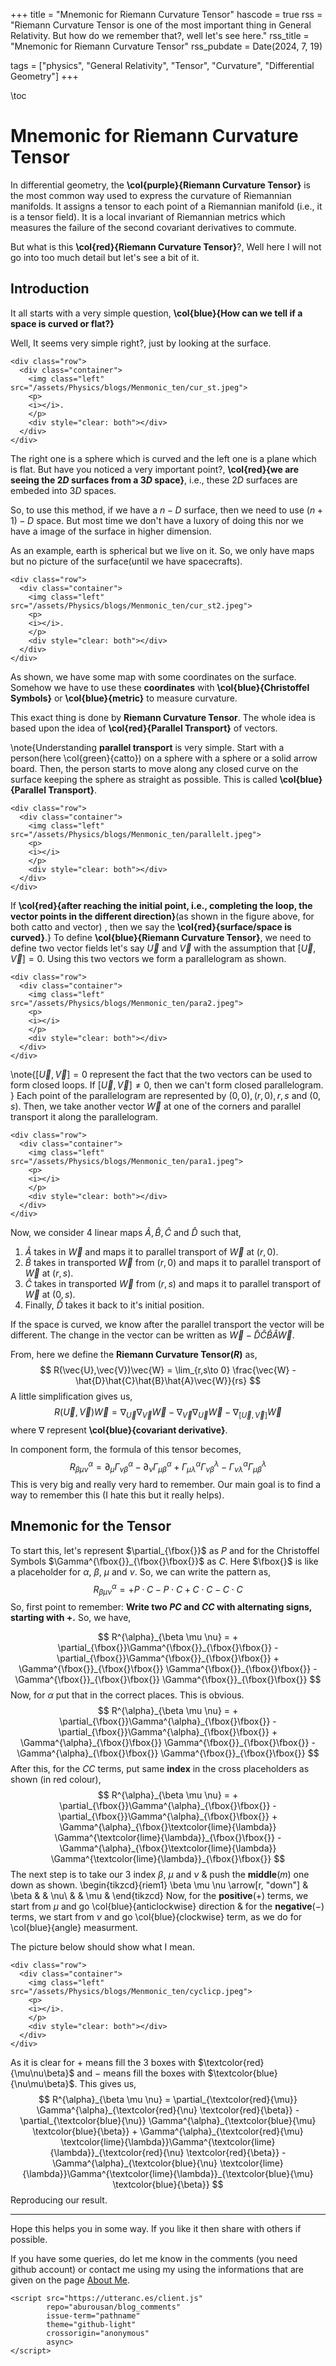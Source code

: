 +++
title = "Mnemonic for Riemann Curvature Tensor"
hascode = true
rss = "Riemann Curvature Tensor is one of the most important thing in General Relativity. But how do we remember that?, well let's see here."
rss_title = "Mnemonic for Riemann Curvature Tensor"
rss_pubdate = Date(2024, 7, 19)

tags = ["physics", "General Relativity", "Tensor", "Curvature", "Differential Geometry"]
+++

\toc

# Mnemonic for Riemann Curvature Tensor
In differential geometry, the **\col{purple}{Riemann Curvature Tensor}** is the most common way used to express the curvature of Riemannian manifolds. It assigns a tensor to each point of a Riemannian manifold (i.e., it is a tensor field). It is a local invariant of Riemannian metrics which measures the failure of the second covariant derivatives to commute.

But what is this **\col{red}{Riemann Curvature Tensor}**?, Well here I will not go into too much detail but let's see a bit of it.
## Introduction
It all starts with a very simple question, **\col{blue}{How can we tell if a space is curved or flat?}**

Well, It seems very simple right?, just by looking at the surface.
~~~
<div class="row">
  <div class="container">
    <img class="left" src="/assets/Physics/blogs/Menmonic_ten/cur_st.jpeg">
    <p>
    <i></i>.
    </p>
    <div style="clear: both"></div>      
  </div>
</div>
~~~
The right one is a sphere which is curved and the left one is a plane which is flat. But have you noticed a very important point?, **\col{red}{we are seeing the $2D$ surfaces from a $3D$ space}**, i.e., these $2D$ surfaces are embeded into $3D$ spaces.

So, to use this method, if we have a $n-D$ surface, then we need to use $(n+1) -D$ space. But most time we don't have a luxory of doing this nor we have a image of the surface in higher dimension.

As an example, earth is spherical but we live on it. So, we only have maps but no picture of the surface(until we have spacecrafts).
~~~
<div class="row">
  <div class="container">
    <img class="left" src="/assets/Physics/blogs/Menmonic_ten/cur_st2.jpeg">
    <p>
    <i></i>.
    </p>
    <div style="clear: both"></div>      
  </div>
</div>
~~~
As shown, we have some map with some coordinates on the surface. Somehow we have to use these **coordinates** with **\col{blue}{Christoffel Symbols}** or **\col{blue}{metric}** to measure curvature.

This exact thing is done by **Riemann Curvature Tensor**. The whole idea is based upon the idea of **\col{red}{Parallel Transport}** of vectors.

\note{Understanding **parallel transport** is very simple. Start with a person(here \col{green}{catto}) on a sphere with a sphere or a solid arrow board. Then, the person starts to move along any closed curve on the surface keeping the sphere as straight as possible. This is called **\col{blue}{Parallel Transport}**.
~~~
<div class="row">
  <div class="container">
    <img class="left" src="/assets/Physics/blogs/Menmonic_ten/parallelt.jpeg">
    <p>
    <i></i>
    </p>
    <div style="clear: both"></div>      
  </div>
</div>
~~~
If **\col{red}{after reaching the initial point, i.e., completing the loop, the vector points in the different direction}**(as shown in the figure above, for both catto and vector) , then we say the **\col{red}{surface/space is curved}**.}
To define  **\col{blue}{Riemann Curvature Tensor}**, we need to define two vector fields let's say $\vec{U}$ and $\vec{V}$ with the assumption that $[\vec{U}, \vec{V}]=0$. Using this two vectors we form a parallelogram as shown.
~~~
<div class="row">
  <div class="container">
    <img class="left" src="/assets/Physics/blogs/Menmonic_ten/para2.jpeg">
    <p>
    <i></i>
    </p>
    <div style="clear: both"></div>      
  </div>
</div>
~~~
\note{$[\vec{U}, \vec{V}]=0$ represent the fact that the two vectors can be used to form closed loops. If $[\vec{U},\vec{V}]\neq 0$, then we can't form closed parallelogram.
}
Each point of the parallelogram are represented by $(0,0), (r,0), {r,s}$ and $(0,s)$. Then, we take another vector $\vec{W}$ at one of the corners and parallel transport it along the parallelogram. 
~~~
<div class="row">
  <div class="container">
    <img class="left" src="/assets/Physics/blogs/Menmonic_ten/para1.jpeg">
    <p>
    <i></i>
    </p>
    <div style="clear: both"></div>      
  </div>
</div>
~~~
Now, we consider $4$ linear maps $\hat{A}, \hat{B}, \hat{C}$ and $\hat{D}$ such that,
1. $\hat{A}$ takes in $\vec{W}$ and maps it to parallel transport of $\vec{W}$ at $(r,0)$.
2. $\hat{B}$ takes in transported $\vec{W}$ from $(r,0)$ and maps it to parallel transport of $\vec{W}$ at $(r,s)$.
3. $\hat{C}$ takes in transported $\vec{W}$ from $(r,s)$ and maps it to parallel transport of $\vec{W}$ at $(0,s)$.
4. Finally, $\hat{D}$ takes it back to it's initial position.

If the space is curved, we know after the parallel transport the vector will be different. The change in the vector can be written as $\vec{W} - \hat{D}\hat{C}\hat{B}\hat{A}\vec{W}$.

From, here we define the **Riemann Curvature Tensor($R$)** as,
$$
R(\vec{U},\vec{V})\vec{W} = \lim_{r,s\to 0} \frac{\vec{W} - \hat{D}\hat{C}\hat{B}\hat{A}\vec{W}}{rs}
$$
A little simplification gives us,
$$
R(\vec{U},\vec{V})\vec{W} = \nabla_{\vec{U}}\nabla_{\vec{V}}\vec{W} - \nabla_{\vec{V}}\nabla_{\vec{U}}\vec{W} - \nabla_{[\vec{U},\vec{V}]}\vec{W}
$$
where $\nabla$ represent **\col{blue}{covariant derivative}**.

In component form, the formula of this tensor becomes,
$$
R^{\alpha}_{\beta \mu \nu} = \partial_\mu \Gamma^{\alpha}_{\nu \beta} - \partial_\nu \Gamma^{\alpha}_{\mu \beta} + \Gamma^{\alpha}_{\mu \lambda}\Gamma^{\lambda}_{\nu \beta} - \Gamma^{\alpha}_{\nu \lambda}\Gamma^{\lambda}_{\mu \beta}
$$
This is very big and really very hard to remember. Our main goal is to find a way to remember this (I hate this but it really helps).
## Mnemonic for the Tensor
To start this, let's represent $\partial_{\fbox{}}$ as $P$ and for the Christoffel Symbols $\Gamma^{\fbox{}}_{\fbox{}\fbox{}}$ as $C$. Here $\fbox{}$ is like a placeholder for $\alpha$, $\beta$, $\mu$ and $\nu$. So, we can write the pattern as,
$$
R^{\alpha}_{\beta \mu \nu} = + P\cdot C - P \cdot C + C \cdot C - C \cdot C
$$
So, first point to remember: **Write two $PC$ and $CC$ with alternating signs, starting with $+$.**
So, we have,

$$
R^{\alpha}_{\beta \mu \nu} = + \partial_{\fbox{}}\Gamma^{\fbox{}}_{\fbox{}\fbox{}} - \partial_{\fbox{}}\Gamma^{\fbox{}}_{\fbox{}\fbox{}} + \Gamma^{\fbox{}}_{\fbox{}\fbox{}} \Gamma^{\fbox{}}_{\fbox{}\fbox{}} - \Gamma^{\fbox{}}_{\fbox{}\fbox{}} \Gamma^{\fbox{}}_{\fbox{}\fbox{}}
$$
Now, for $\alpha$ put that in the correct places. This is obvious.
$$
R^{\alpha}_{\beta \mu \nu} = + \partial_{\fbox{}}\Gamma^{\alpha}_{\fbox{}\fbox{}} - \partial_{\fbox{}}\Gamma^{\alpha}_{\fbox{}\fbox{}} + \Gamma^{\alpha}_{\fbox{}\fbox{}} \Gamma^{\fbox{}}_{\fbox{}\fbox{}} - \Gamma^{\alpha}_{\fbox{}\fbox{}} \Gamma^{\fbox{}}_{\fbox{}\fbox{}}
$$
After this, for the $CC$ terms, put same **index** in the cross placeholders as shown (in red colour),
$$
R^{\alpha}_{\beta \mu \nu} = + \partial_{\fbox{}}\Gamma^{\alpha}_{\fbox{}\fbox{}} - \partial_{\fbox{}}\Gamma^{\alpha}_{\fbox{}\fbox{}} + \Gamma^{\alpha}_{\fbox{}\textcolor{lime}{\lambda}} \Gamma^{\textcolor{lime}{\lambda}}_{\fbox{}\fbox{}} - \Gamma^{\alpha}_{\fbox{}\textcolor{lime}{\lambda}} \Gamma^{\textcolor{lime}{\lambda}}_{\fbox{}\fbox{}}
$$
The next step is to take our $3$ index $\beta$, $\mu$ and $\nu$ & push the **middle**($m$) one down as shown.
\begin{tikzcd}{riem1}
\beta \mu \nu \arrow[r, "down"] & \beta & & \nu\\
 &  & \mu & 
\end{tikzcd}
Now, for the **positive**($+$) terms, we start from $\mu$ and go \col{blue}{anticlockwise} direction & for the **negative**($-$) terms, we start from $\nu$ and go \col{blue}{clockwise} term, as we do for \col{blue}{angle} measurment.

The picture below should show what I mean.
~~~
<div class="row">
  <div class="container">
    <img class="left" src="/assets/Physics/blogs/Menmonic_ten/cyclicp.jpeg">
    <p>
    <i></i>.
    </p>
    <div style="clear: both"></div>      
  </div>
</div>
~~~
As it is clear for $+$ means fill the 3 boxes with $\textcolor{red}{\mu\nu\beta}$ and $-$ means fill the boxes with $\textcolor{blue}{\nu\mu\beta}$.
This gives us, 
$$
R^{\alpha}_{\beta \mu \nu} = \partial_{\textcolor{red}{\mu}} \Gamma^{\alpha}_{\textcolor{red}{\nu} \textcolor{red}{\beta}} - \partial_{\textcolor{blue}{\nu}} \Gamma^{\alpha}_{\textcolor{blue}{\mu} \textcolor{blue}{\beta}} + \Gamma^{\alpha}_{\textcolor{red}{\mu} \textcolor{lime}{\lambda}}\Gamma^{\textcolor{lime}{\lambda}}_{\textcolor{red}{\nu} \textcolor{red}{\beta}} - \Gamma^{\alpha}_{\textcolor{blue}{\nu} \textcolor{lime}{\lambda}}\Gamma^{\textcolor{lime}{\lambda}}_{\textcolor{blue}{\mu} \textcolor{blue}{\beta}}
$$
Reproducing our result.

---

Hope this helps you in some way. If you like it then share with others if possible.

If you have some queries, do let me know in the comments (you need github account) or contact me using my using the informations that are given on the page [About Me](/Pages/about_me/).

~~~
<script src="https://utteranc.es/client.js"
        repo="aburousan/blog_comments"
        issue-term="pathname"
        theme="github-light"
        crossorigin="anonymous"
        async>
</script>
~~~